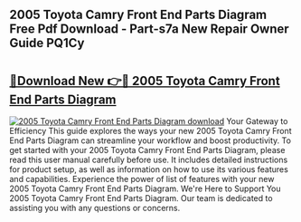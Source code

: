 ## 2005 Toyota Camry Front End Parts Diagram Free Pdf Download - Part-s7a New Repair Owner Guide PQ1Cy

# <h2><a href="http://dfhmg1e.blite.top/?on=2005+Toyota+Camry+Front+End+Parts+Diagram">🔗Download New 👉🔴 2005 Toyota Camry Front End Parts Diagram</a></h2>

[![2005 Toyota Camry Front End Parts Diagram download](https://i.imgur.com/lujVjoI.png)](http://dfhmg1e.blite.top/?on=2005+Toyota+Camry+Front+End+Parts+Diagram)
Your Gateway to Efficiency This guide explores the ways your new 2005 Toyota Camry Front End Parts Diagram can streamline your workflow and boost productivity. To get started with your 2005 Toyota Camry Front End Parts Diagram, please read this user manual carefully before use. It includes detailed instructions for product setup, as well as information on how to use its various features and capabilities. Experience the power of list of features with your new 2005 Toyota Camry Front End Parts Diagram. We're Here to Support You 2005 Toyota Camry Front End Parts Diagram. Our team is dedicated to assisting you with any questions or concerns.
